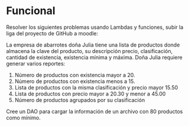 # Funcional
Resolver los siguientes problemas usando Lambdas y funciones, subir la liga del proyecto de GitHub a moodle:

La empresa de abarrotes doña Julia tiene una lista de productos donde almacena la clave del producto, su descripción precio, clasificación, cantidad de existencia, existencia mínima y máxima. Doña Julia requiere generar varios reportes:

1) Número de productos con existencia mayor a 20.
2) Número de productos con existencia menos a 15.
3) Lista de productos con la misma clasificación y precio mayor 15.50
4) Lista de productos con precio mayor a 20.30 y menor a 45.00
5) Número de productos agrupados por su clasificación

Cree un DAO para cargar la información de un archivo con 80 productos como mínimo.
